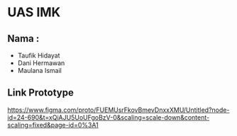 # UAS IMK
## Nama :
- Taufik Hidayat
- Dani Hermawan
- Maulana Ismail

## Link Prototype

https://www.figma.com/proto/FUEMUsrFkovBmevDnxxXMU/Untitled?node-id=24-690&t=xQiAJU5UoUFgoBzV-0&scaling=scale-down&content-scaling=fixed&page-id=0%3A1
